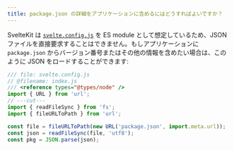 ```yaml
---
title: package.json の詳細をアプリケーションに含めるにはどうすればよいですか？
---
```


SvelteKit は [`svelte.config.js`](/docs/configuration) を ES module として想定しているため、JSON ファイルを直接要求することはできません。もしアプリケーションに `package.json` からバージョン番号またはその他の情報を含めたい場合は、このように JSON をロードすることができます:

```js
/// file: svelte.config.js
// @filename: index.js
/// <reference types="@types/node" />
import { URL } from 'url';
// ---cut---
import { readFileSync } from 'fs';
import { fileURLToPath } from 'url';

const file = fileURLToPath(new URL('package.json', import.meta.url));
const json = readFileSync(file, 'utf8');
const pkg = JSON.parse(json);
```
